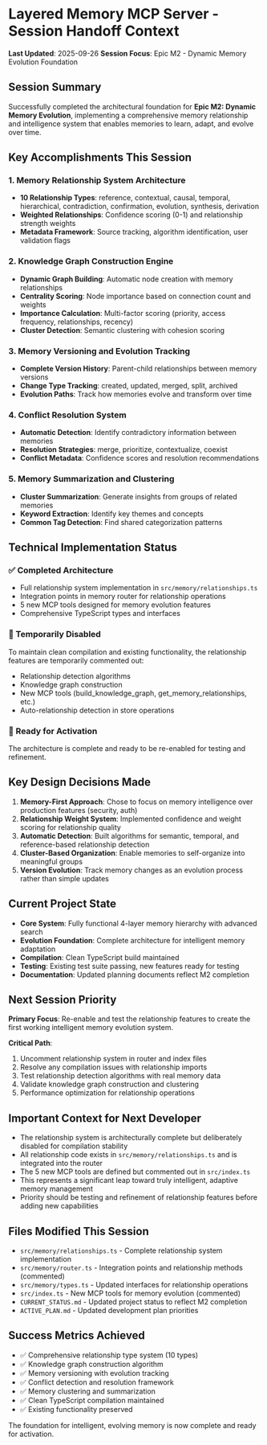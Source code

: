 # Layered Memory MCP Server - Session Handoff Context

**Last Updated**: 2025-09-26 **Session Focus**: Epic M2 - Dynamic Memory
Evolution Foundation

## Session Summary

Successfully completed the architectural foundation for **Epic M2: Dynamic
Memory Evolution**, implementing a comprehensive memory relationship and
intelligence system that enables memories to learn, adapt, and evolve over time.

## Key Accomplishments This Session

### 1. Memory Relationship System Architecture

- **10 Relationship Types**: reference, contextual, causal, temporal,
  hierarchical, contradiction, confirmation, evolution, synthesis, derivation
- **Weighted Relationships**: Confidence scoring (0-1) and relationship strength
  weights
- **Metadata Framework**: Source tracking, algorithm identification, user
  validation flags

### 2. Knowledge Graph Construction Engine

- **Dynamic Graph Building**: Automatic node creation with memory relationships
- **Centrality Scoring**: Node importance based on connection count and weights
- **Importance Calculation**: Multi-factor scoring (priority, access frequency,
  relationships, recency)
- **Cluster Detection**: Semantic clustering with cohesion scoring

### 3. Memory Versioning and Evolution Tracking

- **Complete Version History**: Parent-child relationships between memory
  versions
- **Change Type Tracking**: created, updated, merged, split, archived
- **Evolution Paths**: Track how memories evolve and transform over time

### 4. Conflict Resolution System

- **Automatic Detection**: Identify contradictory information between memories
- **Resolution Strategies**: merge, prioritize, contextualize, coexist
- **Conflict Metadata**: Confidence scores and resolution recommendations

### 5. Memory Summarization and Clustering

- **Cluster Summarization**: Generate insights from groups of related memories
- **Keyword Extraction**: Identify key themes and concepts
- **Common Tag Detection**: Find shared categorization patterns

## Technical Implementation Status

### ✅ Completed Architecture

- Full relationship system implementation in `src/memory/relationships.ts`
- Integration points in memory router for relationship operations
- 5 new MCP tools designed for memory evolution features
- Comprehensive TypeScript types and interfaces

### 🔄 Temporarily Disabled

To maintain clean compilation and existing functionality, the relationship
features are temporarily commented out:

- Relationship detection algorithms
- Knowledge graph construction
- New MCP tools (build_knowledge_graph, get_memory_relationships, etc.)
- Auto-relationship detection in store operations

### 🎯 Ready for Activation

The architecture is complete and ready to be re-enabled for testing and
refinement.

## Key Design Decisions Made

1. **Memory-First Approach**: Chose to focus on memory intelligence over
   production features (security, auth)
2. **Relationship Weight System**: Implemented confidence and weight scoring for
   relationship quality
3. **Automatic Detection**: Built algorithms for semantic, temporal, and
   reference-based relationship detection
4. **Cluster-Based Organization**: Enable memories to self-organize into
   meaningful groups
5. **Version Evolution**: Track memory changes as an evolution process rather
   than simple updates

## Current Project State

- **Core System**: Fully functional 4-layer memory hierarchy with advanced
  search
- **Evolution Foundation**: Complete architecture for intelligent memory
  adaptation
- **Compilation**: Clean TypeScript build maintained
- **Testing**: Existing test suite passing, new features ready for testing
- **Documentation**: Updated planning documents reflect M2 completion

## Next Session Priority

**Primary Focus**: Re-enable and test the relationship features to create the
first working intelligent memory evolution system.

**Critical Path**:

1. Uncomment relationship system in router and index files
2. Resolve any compilation issues with relationship imports
3. Test relationship detection algorithms with real memory data
4. Validate knowledge graph construction and clustering
5. Performance optimization for relationship operations

## Important Context for Next Developer

- The relationship system is architecturally complete but deliberately disabled
  for compilation stability
- All relationship code exists in `src/memory/relationships.ts` and is
  integrated into the router
- The 5 new MCP tools are defined but commented out in `src/index.ts`
- This represents a significant leap toward truly intelligent, adaptive memory
  management
- Priority should be testing and refinement of relationship features before
  adding new capabilities

## Files Modified This Session

- `src/memory/relationships.ts` - Complete relationship system implementation
- `src/memory/router.ts` - Integration points and relationship methods
  (commented)
- `src/memory/types.ts` - Updated interfaces for relationship operations
- `src/index.ts` - New MCP tools for memory evolution (commented)
- `CURRENT_STATUS.md` - Updated project status to reflect M2 completion
- `ACTIVE_PLAN.md` - Updated development plan priorities

## Success Metrics Achieved

- ✅ Comprehensive relationship type system (10 types)
- ✅ Knowledge graph construction algorithm
- ✅ Memory versioning with evolution tracking
- ✅ Conflict detection and resolution framework
- ✅ Memory clustering and summarization
- ✅ Clean TypeScript compilation maintained
- ✅ Existing functionality preserved

The foundation for intelligent, evolving memory is now complete and ready for
activation.
